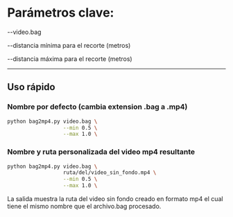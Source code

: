 # Parámetros clave:

--video.bag

--distancia mínima para el recorte (metros)

--distancia máxima para el recorte (metros)

---
## Uso rápido
### Nombre por defecto (cambia extension .bag a .mp4)
```bash
python bag2mp4.py video.bag \
                  --min 0.5 \
                  --max 1.0 \
```

### Nombre y ruta personalizada del video mp4 resultante

```bash
python bag2mp4.py video.bag \
                  ruta/del/video_sin_fondo.mp4 \
                  --min 0.5 \
                  --max 1.0 \
```

La salida muestra la ruta del video sin fondo creado en formato mp4 el cual tiene el mismo nombre que el archivo.bag procesado.
